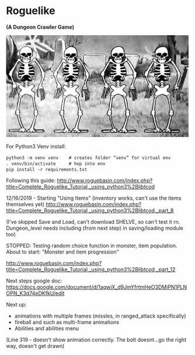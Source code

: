 # Roguelike

**(A Dungeon Crawler Game)**

![Spooky Skeletons](skeletonDance.gif)


For Python3 Venv install:
```
python3 -m venv venv    # creates folder “venv” for virtual env
. venv/bin/activate     # hop into env
pip install -r requirements.txt
```

Following this guide:
http://www.roguebasin.com/index.php?title=Complete_Roguelike_Tutorial,_using_python3%2Blibtcod

12/16/2019 - Starting "Using Items" (inventory works, can't use the items themselves yet)
http://www.roguebasin.com/index.php?title=Complete_Roguelike_Tutorial,_using_python3%2Blibtcod,_part_8

(I've skipped Save and Load, can't download SHELVE, so can't test it rn. Dungeon_level needs including (from next step) in saving/loading module too)

STOPPED: Testing random choice function in monster, item population. About to start: "Monster and item progression"

http://www.roguebasin.com/index.php?title=Complete_Roguelike_Tutorial,_using_python3%2Blibtcod,_part_12

Next steps google doc: https://docs.google.com/document/d/1aqwiX_d9JmYfrtmHeO3DMiPN1PLNOPN_K3d74eDKfkU/edit


Next up:

- animations with multiple frames (missles, in ranged_attack specifically)
- fireball and such as multi-frame animations
- Abilities and abilities menu

(Line 319 - doesn't show animation correctly. The bolt doesnt...go the right way, doesn't get drawn)
